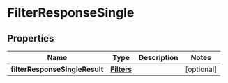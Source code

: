 # FilterResponseSingle

## Properties
Name | Type | Description | Notes
------------ | ------------- | ------------- | -------------
**filterResponseSingleResult** | [**Filters**](Filters.md) |  |  [optional]
